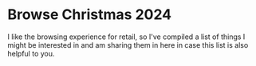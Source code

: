 # Browse Christmas 2024
I like the browsing experience for retail, so I've compiled a list of things I might be interested in and am sharing them in here in case this list is also helpful to you.

